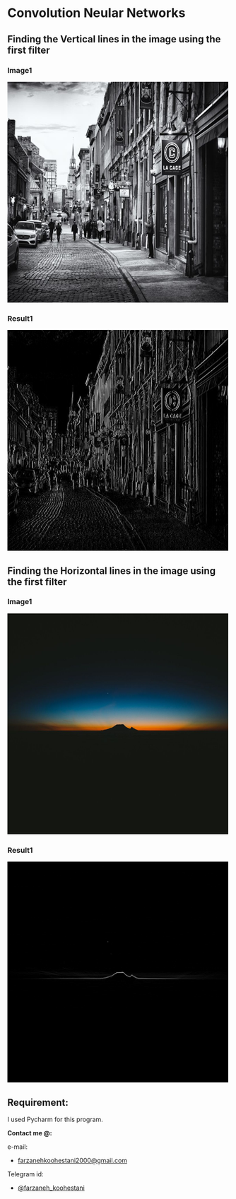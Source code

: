 # Convolution Neular Networks

## Finding the Vertical lines in the image using the first filter

### Image1
<img src="https://github.com/fark00/DS-Arch/blob/master/CNN-Convolution/image1.jpeg" width="500" height="500">

### Result1
<img src="https://github.com/fark00/DS-Arch/blob/master/CNN-Convolution/result1.PNG" width="500" height="500">

## Finding the Horizontal lines in the image using the first filter

### Image1
<img src="https://github.com/fark00/DS-Arch/blob/master/CNN-Convolution/image2.jpeg" width="500" height="500">

### Result1
<img src="https://github.com/fark00/DS-Arch/blob/master/CNN-Convolution/result2.PNG" width="500" height="500">

## Requirement:

I used Pycharm for this program. 

**Contact me @:**

e-mail:

* farzanehkoohestani2000@gmail.com

Telegram id:

* [@farzaneh_koohestani](https://t.me/farzaneh_koohestani)

